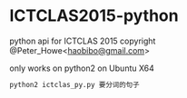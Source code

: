 ICTCLAS2015-python
==================

python api for ICTCLAS 2015 copyright @Peter_Howe&lt;haobibo@gmail.com>

only works on python2 on Ubuntu X64

```python
python2 ictclas_py.py 要分词的句子
```
